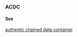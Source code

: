 ### ACDC

<h4>See</h4><p><a href="authentic-chained-data-container">authentic chained data container</a></p>